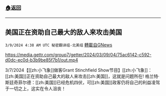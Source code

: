 ###  [:house:返回](README.md)
---


## 美国正在资助自己最大的敌人来攻击美国
`3/9/2024 4:38 AM UTC 秘密翻译组-北美组` [轉載自GNews](https://gnews.org/articles/2379059)


https://media.gettr.com/group7/getter/2024/03/09/04/75ac6142-c592-d0dc-ec0d-b3b9be85f7b1/out.mp4

3/7/2024【[[zh:小飞象]]做客Grant Stinchfield Show节目】[[zh:小飞象]]：[[zh:美国]]正在资助自己最大的敌人来攻击[[zh:美国]]，这就是问题所在! 格兰特·斯廷奇菲尔德：[[zh:美国]]已经危机四伏，可[[zh:美国]]政客仍将自己的利益凌驾于一切之上，这实在令人沮丧！
